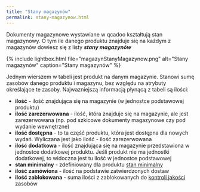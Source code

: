 ```yaml
---
title: "Stany magazynów"
permalink: stany-magazynow.html
---
```


Dokumenty magazynowe wystawiane w qcadoo kształtują stan magazynowy. O tym ile danego produktu znajduje się na każdym z magazynów dowiesz się z listy **_stany magazynów_**

{% include lightbox.html file="magazynStanyMagazynow.png" alt="Stany magazynów" caption="Stany magazynów" %}

Jednym wierszem w tabeli jest produkt na danym magazynie. Stanowi sumę zasobów danego produktu i magazynu, bez względu na atrybuty określające te zasoby. 
Najwazniejszą informacją płynącą z tabeli są ilości:
- **ilość** - ilość znajdująca się na magazynie (w jednostce podstawowej produktu)
- **ilość zarezerwowana** - ilość, która znajduje się na magazynie, ale jest zarezerwowana (np. pod szkicowe dokumenty magazynowe czy pod wydanie wewnętrzne)
- **ilość dostępna** - to ta część produktu, która jest dostępna dla nowych wydań. Wyliczana jest jako ilość - ilość zarezerwowana
- **ilość dodatkowa** - ilość znajdująca się na magazynie przedstawiona w jednostce dodatkowej produktu. Jeśli produkt nie ma jednostki dodatkowej, to widoczna jest tu ilość w jednostce podstawowej
- **stan minimalny** - zdefiniowany dla produktu [stan minimalny](/stan-min)
- **ilość zamówiona** - ilość na podstawie zatwierdzonych dostaw
- **ilość zablokowana** - suma ilości z zablokowanych do [kontroli jakości](/kontrola-jakosci) zasobów



